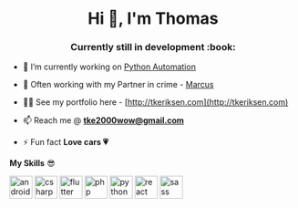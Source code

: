 <h1 align="center">Hi 👋, I'm Thomas</h1>
<h3 align="center">Currently still in development :book:</h3>

- 🔭 I’m currently working on [Python Automation](https://github.com/puff1g/PythonProjects)

- 🤝 Often working with my Partner in crime - [Marcus](https://github.com/marcusmaczewski)

- 👨‍💻 See my portfolio here - [http://tkeriksen.com](http://tkeriksen.com)

- 📫 Reach me @ **tke2000wow@gmail.com**

- ⚡ Fun fact **Love cars 💗**

**My Skills** 😎

<p align="left"><img src="https://devicons.github.io/devicon/devicon.git/icons/android/android-original-wordmark.svg" alt="android" width="40" height="40"/> <img src="https://devicons.github.io/devicon/devicon.git/icons/csharp/csharp-original.svg" alt="csharp" width="40" height="40"/> <img src="https://www.vectorlogo.zone/logos/flutterio/flutterio-icon.svg" alt="flutter" width="40" height="40"/> <img src="https://devicons.github.io/devicon/devicon.git/icons/php/php-original.svg" alt="php" width="40" height="40"/> <img src="https://devicons.github.io/devicon/devicon.git/icons/python/python-original.svg" alt="python" width="40" height="40"/> <img src="https://devicons.github.io/devicon/devicon.git/icons/react/react-original-wordmark.svg" alt="react" width="40" height="40"/> <img src="https://devicons.github.io/devicon/devicon.git/icons/sass/sass-original.svg" alt="sass" width="40" height="40"/></p>
